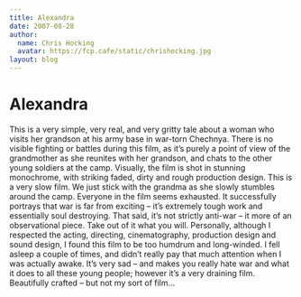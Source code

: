 ```yaml
---
title: Alexandra
date: 2007-08-28
author:
  name: Chris Hocking
  avatar: https://fcp.cafe/static/chrishocking.jpg
layout: blog
---
```

# Alexandra

This is a very simple, very real, and very gritty tale about a woman who visits her grandson at his army base in war-torn Chechnya. There is no visible fighting or battles during this film, as it’s purely a point of view of the grandmother as she reunites with her grandson, and chats to the other young soldiers at the camp. Visually, the film is shot in stunning monochrome, with striking faded, dirty and rough production design. This is a very slow film. We just stick with the grandma as she slowly stumbles around the camp. Everyone in the film seems exhausted. It successfully portrays that war is far from exciting – it’s extremely tough work and essentially soul destroying. That said, it’s not strictly anti-war – it more of an observational piece. Take out of it what you will. Personally, although I respected the acting, directing, cinematography, production design and sound design, I found this film to be too humdrum and long-winded. I fell asleep a couple of times, and didn’t really pay that much attention when I was actually awake. It’s very sad – and makes you really hate war and what it does to all these young people; however it’s a very draining film. Beautifully crafted – but not my sort of film…